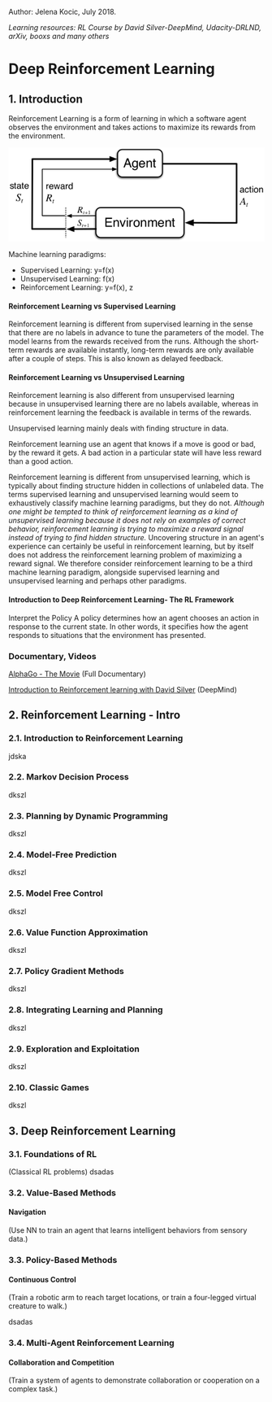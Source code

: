 Author: Jelena Kocic, July 2018.

*Learning resources: RL Course by David Silver-DeepMind, Udacity-DRLND, arXiv, booxs and many others*

# Deep Reinforcement Learning


## 1. Introduction

Reinforcement Learning is a form of learning in which a software agent observes the environment and takes actions to maximize its rewards from the environment.

![](RL.png)

Machine learning paradigms:
- Supervised Learning: y=f(x)
- Unsupervised Learning: f(x)
- Reinforcement Learning: y=f(x), z

#### Reinforcement Learning vs Supervised Learning

Reinforcement learning is different from supervised learning in the sense that there are no labels in advance to tune the parameters of the model. The model learns from the rewards received from the runs. Although the short-term rewards are available instantly, long-term rewards are only available after a couple of steps. This is also known as delayed feedback.

#### Reinforcement Learning vs Unsupervised Learning

Reinforcement learning is also different from unsupervised learning because in unsupervised learning there are no labels available, whereas in reinforcement learning the feedback is available in terms of the rewards.

Unsupervised learning mainly deals with finding structure in data.

Reinforcement learning use an agent that knows if a move is good or bad, by the reward it gets. A bad action in a particular state will have less reward than a good action. 

Reinforcement learning is different from unsupervised learning, which is typically about finding structure hidden in collections of unlabeled data. The terms supervised learning and unsupervised learning would seem to exhaustively classify machine learning paradigms, but they do not. *Although one might be tempted to think of reinforcement learning as a kind of unsupervised learning because it does not rely on examples of correct behavior, reinforcement learning is trying to maximize a reward signal instead of trying to find hidden structure.* Uncovering structure in an agent's experience can certainly be useful in reinforcement learning, but by itself does not address the reinforcement learning problem of maximizing a reward signal. We therefore consider reinforcement learning to be a third machine learning paradigm, alongside supervised learning and unsupervised learning and perhaps other paradigms.


#### Introduction to Deep Reinforcement Learning- The RL Framework

Interpret the Policy
A policy determines how an agent chooses an action in response to the current state. In other words, it specifies how the agent responds to situations that the environment has presented.


### Documentary, Videos 

[AlphaGo - The Movie](https://www.youtube.com/watch?v=WXuK6gekU1Y&t) (Full Documentary)

[Introduction to Reinforcement learning with David Silver](https://www.youtube.com/watch?v=2pWv7GOvuf0&list=PLqYmG7hTraZBiG_XpjnPrSNw-1XQaM_gB) (DeepMind)



## 2. Reinforcement Learning - Intro


### 2.1. Introduction to Reinforcement Learning

jdska

### 2.2. Markov Decision Process

dkszl

### 2.3. Planning by Dynamic Programming

dkszl

### 2.4. Model-Free Prediction

dkszl

### 2.5. Model Free Control

dkszl

### 2.6. Value Function Approximation

dkszl

### 2.7. Policy Gradient Methods

dkszl

### 2.8. Integrating Learning and Planning

dkszl

### 2.9. Exploration and Exploitation

dkszl

### 2.10. Classic Games

dkszl


## 3. Deep Reinforcement Learning

### 3.1. Foundations of RL
(Classical RL problems)
dsadas

### 3.2. Value-Based Methods

#### Navigation
(Use NN to train an agent that learns intelligent behaviors from sensory data.)

### 3.3. Policy-Based Methods

#### Continuous Control
(Train a robotic arm to reach target locations, or train a four-legged virtual creature to walk.)

dsadas

### 3.4. Multi-Agent Reinforcement Learning

#### Collaboration and Competition
(Train a system of agents to demonstrate collaboration or cooperation on a complex task.)
